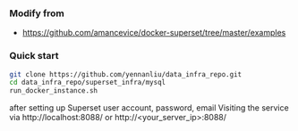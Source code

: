 ### Modify from 
- https://github.com/amancevice/docker-superset/tree/master/examples

### Quick start
```bash
git clone https://github.com/yennanliu/data_infra_repo.git 
cd data_infra_repo/superset_infra/mysql
run_docker_instance.sh
```
after setting up Superset user account, password, email
Visiting the service via http://localhost:8088/  or http://<your_server_ip>:8088/ 